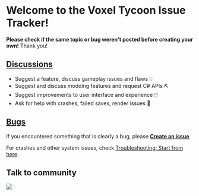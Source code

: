# Welcome to the Voxel Tycoon Issue Tracker!

**Please check if the same topic or bug weren't posted before creating your own!**
Thank you!

## [Discussions](https://github.com/voxeltycoon/issues/discussions)

  * Suggest a feature, discuss gameplay issues and flaws 💡
  * Suggest and discuss modding features and request C# APIs ⛏️
  * Suggest improvements to user interface and experience 🖱️
  * Ask for help with crashes, failed saves, render issues 🐞

## [Bugs](https://github.com/voxeltycoon/issues/issues)

If you encountered something that is clearly a bug, please [**Create an issue**](https://github.com/voxeltycoon/issues/issues/new?assignees=&labels=&template=bug_report.md&title=).

For crashes and other system issues, check [Troubleshooting: Start from here](https://github.com/voxeltycoon/issues/discussions/650).

## Talk to community
<a href="//discord.gg/voxeltycoon"><img src="https://discordapp.com/api/guilds/346672255084003329/embed.png?style=banner2"/></a>
